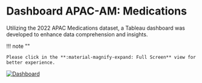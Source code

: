 Dashboard APAC-AM: Medications
========================

Utilizing the 2022 APAC Medications dataset, a Tableau dashboard was developed to enhance data comprehension and insights.

!!! note ""

    Please click in the **:material-magnify-expand: Full Screen** view for better experience.


<div class="tableauPlaceholder" id="viz1744854903613" style="position: relative">
  <noscript>
    <a href="#">
      <img
        alt="Dashboard "
        src="https://public.tableau.com/static/images/Da/DataSUSAPACMedicamentos2022/Dashboard/1_rss.png"
        style="border: none"
      />
    </a>
  </noscript>
  <object class="tableauViz" style="display:none;">
    <param name="host_url" value="https%3A%2F%2Fpublic.tableau.com%2F" />
    <param name="embed_code_version" value="3" />
    <param name="site_root" value="" />
    <param name="name" value="DataSUSAPACMedicamentos2022/Dashboard" />
    <param name="tabs" value="no" />
    <param name="toolbar" value="yes" />
    <param name="static_image" value="https://public.tableau.com/static/images/Da/DataSUSAPACMedicamentos2022/Dashboard/1.png" />
    <param name="animate_transition" value="yes" />
    <param name="display_static_image" value="yes" />
    <param name="display_spinner" value="yes" />
    <param name="display_overlay" value="yes" />
    <param name="display_count" value="yes" />
    <param name="language" value="en-US" />
  </object>
</div>
<script type="text/javascript">
  var divElement = document.getElementById("viz1744854903613");
  var vizElement = divElement.getElementsByTagName("object")[0];
  vizElement.style.width = "800px";
  vizElement.style.height = "1200px";
  vizElement.style.maxHeight = "1200px";
  var scriptElement = document.createElement("script");
  scriptElement.src = "https://public.tableau.com/javascripts/api/viz_v1.js";
  vizElement.parentNode.insertBefore(scriptElement, vizElement);
</script>